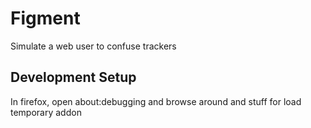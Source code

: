 # Figment

Simulate a web user to confuse trackers

## Development Setup

In firefox, open about:debugging and browse around and stuff for load temporary addon
